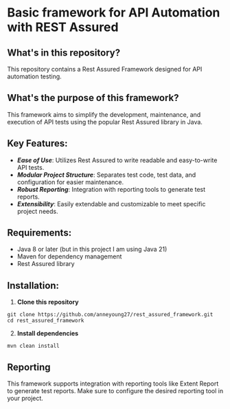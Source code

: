 # Basic framework for API Automation with REST Assured 
## What's in this repository?
This repository contains a Rest Assured Framework designed for API automation testing. 
## What's the purpose of this framework?
This framework aims to simplify the development, maintenance, and execution of API tests using the popular Rest Assured library in Java.
## Key Features:
- **_Ease of Use_**: Utilizes Rest Assured to write readable and easy-to-write API tests.
- **_Modular Project Structure_**: Separates test code, test data, and configuration for easier maintenance.
- **_Robust Reporting_**: Integration with reporting tools to generate test reports.
- **_Extensibility_**: Easily extendable and customizable to meet specific project needs.
## Requirements:
- Java 8 or later (but in this project I am using Java 21)
- Maven for dependency management
- Rest Assured library
## Installation: 
1. **Clone this repository**
```
git clone https://github.com/anneyoung27/rest_assured_framework.git
cd rest_assured_framework
```
2. **Install dependencies**
```
mvn clean install
```
## Reporting
This framework supports integration with reporting tools like Extent Report to generate test reports. Make sure to configure the desired reporting tool in your project.
